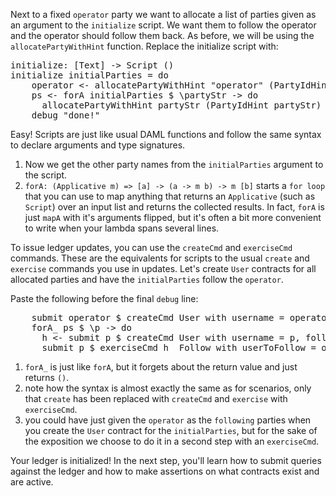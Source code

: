 Next to a fixed `operator` party we want to allocate a list of parties given as an argument to the
`initialize` script. We want them to follow the operator and the operator should follow them back.
As before, we will be using the `allocatePartyWithHint` function. Replace the initialize script
with:

<pre class="file" data-target="clipboard">
initialize: [Text] -> Script ()
initialize initialParties = do
    operator <- allocatePartyWithHint "operator" (PartyIdHint "operator")
    ps <- forA initialParties $ \partyStr -> do
      allocatePartyWithHint partyStr (PartyIdHint partyStr)
    debug "done!"
</pre>

Easy! Scripts are just like usual DAML functions and follow the same syntax to declare arguments and
type signatures.

1. Now we get the other party names from the `initialParties` argument to the script. 
1. `forA: (Applicative m) => [a] -> (a -> m b) -> m [b]` starts a `for loop` that you can
use to map anything that returns an `Applicative` (such as `Script`) over an input list and returns
the collected results. In fact, `forA` is just `mapA` with it's arguments flipped, but it's often a
bit more convenient to write when your lambda spans several lines.

To issue ledger updates, you can use the `createCmd` and `exerciseCmd` commands. These are the
equivalents for scripts to the usual `create` and `exercise` commands you use in updates. Let's
create `User` contracts for all allocated parties and have the `initialParties` follow the
`operator`.

Paste the following before the final `debug` line:
<pre class="file" data-target="clipboard">
    submit operator $ createCmd User with username = operator, following = ps
    forA_ ps $ \p -> do
      h <- submit p $ createCmd User with username = p, following = []
      submit p $ exerciseCmd h  Follow with userToFollow = operator
</pre>

1. `forA_` is just like `forA`, but it forgets about the return value and just returns `()`.
1. note how the syntax is almost exactly the same as for scenarios, only that `create` has been
   replaced with `createCmd` and `exercise` with `exerciseCmd`.
1. you could have just given the `operator` as the `following` parties when you create the `User`
   contract for the `initialParties`, but for the sake of the exposition we choose to do it in a
   second step with an `exerciseCmd`.

Your ledger is initialized! In the next step, you'll learn how to submit queries against the ledger
and how to make assertions on what contracts exist and are active.
